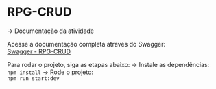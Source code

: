 # RPG-CRUD

-> Documentação da atividade

Acesse a documentação completa através do Swagger:  
[Swagger - RPG-CRUD](http://localhost:3000/swagger/api)


Para rodar o projeto, siga as etapas abaixo:
-> Instale as dependências:  
   `npm install`
-> Rode o projeto:  
   `npm run start:dev`
